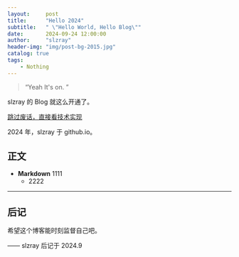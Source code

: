 ```yaml
---
layout:     post
title:      "Hello 2024"
subtitle:   " \"Hello World, Hello Blog\""
date:       2024-09-24 12:00:00
author:     "slzray"
header-img: "img/post-bg-2015.jpg"
catalog: true
tags:
    - Nothing
---
```


> “Yeah It's on. ”


slzray 的 Blog 就这么开通了。

[跳过废话，直接看技术实现 ](#build) 

2024 年，slzray 于 github.io。

<p id = "build"></p>

## 正文

* **Markdown** 1111
	* 2222


---

## 后记

希望这个博客能时刻监督自己吧。

—— slzray 后记于 2024.9
